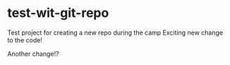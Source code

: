 # test-wit-git-repo
Test project for creating a new repo during the camp
Exciting new change to the code!

Another change!?